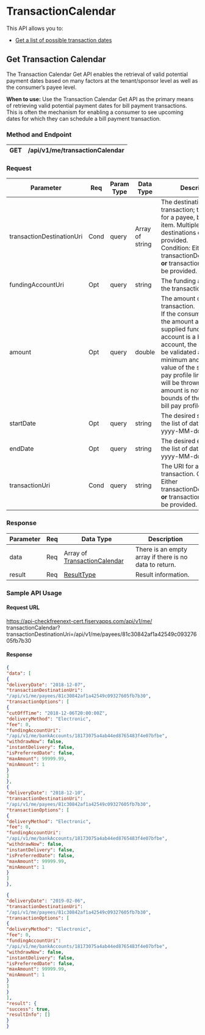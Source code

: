 # TransactionCalendar

This API allows you to:

-   [Get a list of possible transaction
    dates](#get-transaction-calendar)

## Get Transaction Calendar

The Transaction Calendar Get API enables the retrieval of valid
potential payment dates based on many factors at the tenant/sponsor
level as well as the consumer’s payee level.

**When to use:** Use the Transaction Calendar Get API as the primary
means of retrieving valid potential payment dates for bill payment
transactions. This is often the mechanism for enabling a consumer to see
upcoming dates for which they can schedule a bill payment transaction.

### Method and Endpoint

| GET | /api/v1/me/transactionCalendar|
|-----|----------------------------|

### Request

| Parameter | Req | Param Type | Data Type | Description |
|-----------|-----|------------|-----------|-------------|
| transactionDestinationUri | Cond | query | Array of string | The destination for a transaction; this is a URI for a payee, bill, or ToDo item. Multiple destinations can be provided. <br> Condition: Either transactionDestinationUri <strong>or</strong> transactionUri must be provided. |
| fundingAccountUri | Opt | query | string | The funding account for the transaction.| 
| amount | Opt | query | double | The amount of the transaction.<br> If the consumer provides the amount and the supplied funding account is a bank account, the amount will be validated against the minimum and maximum value of the sponsor bill pay profile limit. An error will be thrown if the amount is not within the bounds of the sponsor bill pay profile limit. |
| startDate | Opt | query | string | The desired start date for the list of dates. Format: yyyy-MM-dd |
| endDate | Opt | query | string | The desired end date for the list of dates. Format: yyyy-MM-dd |
| transactionUri | Cond | query | string | The URI for an existing transaction. Condition: Either transactionDestinationUri <strong>or</strong> transactionUri must be provided. |

### Response

| Parameter | Req | Data Type                                              | Description                                            |
|----------|-----|----------|------------------------------------------------|
| data      | Req | Array of [TransactionCalendar](#transactioncalendar-1) | There is an empty array if there is no data to return. |
| result    | Req | [ResultType](#resulttype)                              | Result information.                                    |

### Sample API Usage

#### Request URL

https://api-checkfreenext-cert.fiservapps.com/api/v1/me/
transactionCalendar?transactionDestinationUri=/api/v1/me/payees/81c30842af1a42549c09327605fb7b30

#### Response
```json
{
"data": [
{
"deliveryDate": "2018-12-07",
"transactionDestinationUri":
"/api/v1/me/payees/81c30842af1a42549c09327605fb7b30",
"transactionOptions": [
{
"cutOffTime": "2018-12-06T20:00:00Z",
"deliveryMethod": "Electronic",
"fee": 0,
"fundingAccountUri":
"/api/v1/me/bankAccounts/18173075a4ab44ed8765483f4e07bfbe",
"withdrawNow": false,
"instantDelivery": false,
"isPreferredDate": false,
"maxAmount": 99999.99,
"minAmount": 1
}
]
},
{
"deliveryDate": "2018-12-10",
"transactionDestinationUri":
"/api/v1/me/payees/81c30842af1a42549c09327605fb7b30",
"transactionOptions": [
{
"deliveryMethod": "Electronic",
"fee": 0,
"fundingAccountUri":
"/api/v1/me/bankAccounts/18173075a4ab44ed8765483f4e07bfbe",
"withdrawNow": false,
"instantDelivery": false,
"isPreferredDate": false,
"maxAmount": 99999.99,
"minAmount": 1
}
]
},

{
"deliveryDate": "2019-02-06",
"transactionDestinationUri":
"/api/v1/me/payees/81c30842af1a42549c09327605fb7b30",
"transactionOptions": [
{
"deliveryMethod": "Electronic",
"fee": 0,
"fundingAccountUri":
"/api/v1/me/bankAccounts/18173075a4ab44ed8765483f4e07bfbe",
"withdrawNow": false,
"instantDelivery": false,
"isPreferredDate": false,
"maxAmount": 99999.99,
"minAmount": 1
}
]
}
],
"result": {
"success": true,
"resultInfo": []
}
}
```